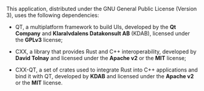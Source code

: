 This application, distributed under the GNU General Public License (Version 3), uses 
the following dependencies:<br>

- QT, a multiplatform framework to build UIs, developed by the **Qt Company** and
**Klaralvdalens Datakonsult AB** (KDAB), licensed under the **GPLv3** license;<br>

- CXX, a library that provides Rust and C++ interoperability, developed by **David Tolnay** and licensed under the **Apache v2** or the **MIT** license;<br>

- CXX-QT, a set of crates used to integrate Rust into C++ applications and bind it with QT, 
developed by **KDAB** and licensed under the **Apache v2** or the **MIT** license.
